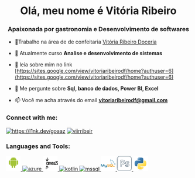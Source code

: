 <h1 align="center">Olá, meu nome é Vitória Ribeiro</h1>
<h3 align="center">Apaixonada por gastronomia e Desenvolvimento de softwares</h3>

- 🔭Trabalho na área de de confeitaria [Vitória Ribeiro Doceria](https://www.instagram.com/vitoriaribeirodoceria/)

- 🌱 Atualmente curso **Analise e desenvolvimento de sistemas**

- 📝 leia sobre mim no link [https://sites.google.com/view/vitoriaribeirodf/home?authuser=6](https://sites.google.com/view/vitoriaribeirodf/home?authuser=6)

- 💬 Me pergunte sobre **Sql, banco de dados, Power BI, Excel**

- 📫 Você me acha através do email **vitoriaribeirodf@gmail.com**

<h3 align="left">Connect with me:</h3>
<p align="left">
<a href="https://linkedin.com/in/https://l1nk.dev/goaaz" target="blank"><img align="center" src="https://raw.githubusercontent.com/rahuldkjain/github-profile-readme-generator/master/src/images/icons/Social/linked-in-alt.svg" alt="https://l1nk.dev/goaaz" height="30" width="40" /></a>
<a href="https://instagram.com/viirribeir" target="blank"><img align="center" src="https://raw.githubusercontent.com/rahuldkjain/github-profile-readme-generator/master/src/images/icons/Social/instagram.svg" alt="viirribeir" height="30" width="40" /></a>
</p>

<h3 align="left">Languages and Tools:</h3>
<p align="left"> <a href="https://developer.android.com" target="_blank" rel="noreferrer"> <img src="https://raw.githubusercontent.com/devicons/devicon/master/icons/android/android-original-wordmark.svg" alt="android" width="40" height="40"/> </a> <a href="https://azure.microsoft.com/en-in/" target="_blank" rel="noreferrer"> <img src="https://www.vectorlogo.zone/logos/microsoft_azure/microsoft_azure-icon.svg" alt="azure" width="40" height="40"/> </a> <a href="https://canvasjs.com" target="_blank" rel="noreferrer"> <img src="https://raw.githubusercontent.com/Hardik0307/Hardik0307/master/assets/canvasjs-charts.svg" alt="canvasjs" width="40" height="40"/> </a> <a href="https://kotlinlang.org" target="_blank" rel="noreferrer"> <img src="https://www.vectorlogo.zone/logos/kotlinlang/kotlinlang-icon.svg" alt="kotlin" width="40" height="40"/> </a> <a href="https://www.microsoft.com/en-us/sql-server" target="_blank" rel="noreferrer"> <img src="https://www.svgrepo.com/show/303229/microsoft-sql-server-logo.svg" alt="mssql" width="40" height="40"/> </a> <a href="https://www.mysql.com/" target="_blank" rel="noreferrer"> <img src="https://raw.githubusercontent.com/devicons/devicon/master/icons/mysql/mysql-original-wordmark.svg" alt="mysql" width="40" height="40"/> </a> <a href="https://www.photoshop.com/en" target="_blank" rel="noreferrer"> <img src="https://raw.githubusercontent.com/devicons/devicon/master/icons/photoshop/photoshop-line.svg" alt="photoshop" width="40" height="40"/> </a> <a href="https://www.python.org" target="_blank" rel="noreferrer"> <img src="https://raw.githubusercontent.com/devicons/devicon/master/icons/python/python-original.svg" alt="python" width="40" height="40"/> </a> </p>


<!---
viiribeir/viiribeir is a ✨ special ✨ repository because its `README.md` (this file) appears on your GitHub profile.
You can click the Preview link to take a look at your changes.
--->
